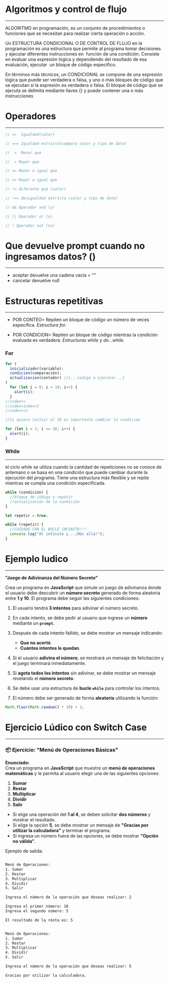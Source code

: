 # Algoritmos y control de flujo

---

ALGORITMO en programación, es un conjunto de procedimientos o funciones que se necesitan para realizar cierta operación o acción.

Un ESTRUCTURA CONDICIONAL O DE CONTROL DE FLUJO en la programación es una estructura que permite al programa tomar decisiones y ejecutar diferentes instrucciones en  función de una condición. Consiste en evaluar una expresión lógica y dependiendo del resultado de esa evaluación, ejecutar  un bloque de código específico.

En términos más técnicos, un CONDICIONAL se compone de una expresión lógica que puede ser verdadera o falsa, y uno o más bloques de código que se ejecutan si la expresión es verdadera o falsa. El bloque de código que se ejecuta se delimita mediante llaves {} y puede contener una o más instrucciones

# Operadores

---

```javascript
// ==  Igualdad(valor)

// === Igualdad estricta(compara valor y tipo de dato)

//  <  Menor que

//  > Mayor que

// <= Menor o igual que

// >= Mayor o igual que

// != diferente que (valor)

// !== desigualdad estricta (valor y tipo de dato)

// && Operador and (y)

// || Operador or (o)

// ! Operador not (no)
```

# Que devuelve prompt cuando no ingresamos datos? ()

---

- aceptar devuelve una cadena vacía = ""
- cancelar devuelve null

# Estructuras repetitivas

---

- POR CONTEO= Repiten un bloque de código un número de veces específica. _Estructura for._

- POR CONDICION= Repiten un bloque de código mientras la condición evaluada es verdadera. _Estructuras while y do...while._

### For

```javascript
for (
  inicializador(variable);
  condicion(comparación);
  actualizacion(contador) //{...codigo a ejecutar...}
)
  for (let i = 0; i < 10; i++) {
    alert(i);
  }
//index++
//index=index+1
//index+=1

//Si quiero incluir el 10 es importante cambiar la condicion

for (let i = 1; i <= 10; i++) {
  alert(i);
}
```

### While

---

el ciclo while se utiliza cuando la cantidad de repeticiones no se conoce de antemano o se basa en una condición que puede cambiar durante la ejecución del programa. Tiene una estructura más flexible y se repite mientras se cumpla una condición especificada.

```javascript
while (condición) {
  //bloque de código a repetir
  //actualización de la condición
}

let repetir = true;

while (repetir) {
  //CUIDADO CON EL BUCLE INFINITO!!!
  console.log("Al infinito y...¡Más allá!");
}
```

# Ejemplo ludico

---

**"Juego de Adivinanza del Número Secreto"**

Crea un programa en **JavaScript** que simule un juego de adivinanza donde el usuario debe descubrir un **número secreto** generado de forma aleatoria entre **1 y 10**. El programa debe seguir las siguientes condiciones:

1. El usuario tendrá **3 intentos** para adivinar el número secreto.
2. En cada intento, se debe pedir al usuario que ingrese un **número** mediante un **`prompt`**.
3. Después de cada intento fallido, se debe mostrar un mensaje indicando:

   - **Que no acertó**.
   - **Cuántos intentos le quedan**.

4. Si el usuario **adivina el número**, se mostrará un mensaje de felicitación y el juego terminará inmediatamente.
5. Si **agota todos los intentos** sin adivinar, se debe mostrar un mensaje revelando el **número secreto**.
6. Se debe usar una estructura de **bucle `while`** para controlar los intentos.
7. El número debe ser generado de forma **aleatoria** utilizando la función:

```javascript
Math.floor(Math.random() * 10) + 1;
```

# Ejercicio Lúdico con Switch Case

---

### 📦 **Ejercicio: "Menú de Operaciones Básicas"**

**Enunciado:**  
Crea un programa en **JavaScript** que muestre un **menú de operaciones matemáticas** y le permita al usuario elegir una de las siguientes opciones:

1. **Sumar**
2. **Restar**
3. **Multiplicar**
4. **Dividir**
5. **Salir**

- Si elige una operación del **1 al 4**, se deben solicitar **dos números** y mostrar el resultado.
- Si elige la opción **5**, se debe mostrar un mensaje de **"Gracias por utilizar la calculadora"** y terminar el programa.
- Si ingresa un número fuera de las opciones, se debe mostrar **"Opción no válida"**.

Ejemplo de salida:

```txt

Menú de Operaciones:
1. Sumar
2. Restar
3. Multiplicar
4. Dividir
5. Salir

Ingresa el número de la operación que deseas realizar: 2

Ingresa el primer número: 10
Ingresa el segundo número: 5

El resultado de la resta es: 5

```

```txt

Menú de Operaciones:
1. Sumar
2. Restar
3. Multiplicar
4. Dividir
5. Salir

Ingresa el número de la operación que deseas realizar: 5

Gracias por utilizar la calculadora.
```

